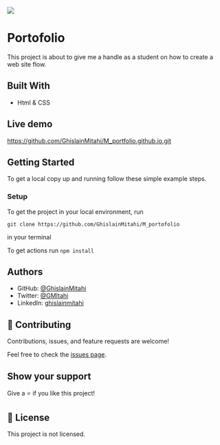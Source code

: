 ![](https://img.shields.io/badge/Microverse-blueviolet)

# Portofolio

This project is about to give me a handle as a student on how to create a web site flow.

## Built With

- Html & CSS

## Live demo
https://github.com/GhislainMitahi/M_portfolio.github.io.git

## Getting Started


To get a local copy up and running follow these simple example steps.


### Setup

 To get the project in your local environment, run 

 ```
 git clone https://github.com/GhislainMitahi/M_portofolio
 
 ```
  in your terminal

  To get actions run ```npm install```



## Authors

- GitHub: [@GhislainMitahi](https://github.com/GhislainMitahi)
- Twitter: [@GMItahi](https://https://twitter.com/GMitahi)
- LinkedIn: [ghislainmitahi](https://linkedin.com/in/ghislain-mitahi/)


## 🤝 Contributing

Contributions, issues, and feature requests are welcome!

Feel free to check the [issues page](../../issues/).

## Show your support

Give a ⭐️ if you like this project!

## 📝 License

This project is not licensed.

